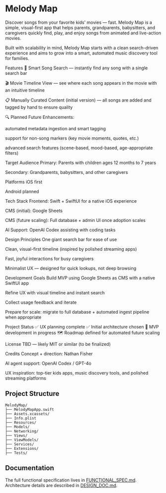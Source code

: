 # Melody Map
Discover songs from your favorite kids' movies — fast.
Melody Map is a simple, visual-first app that helps parents, grandparents, babysitters, and caregivers quickly find, play, and enjoy songs from animated and live-action movies.

Built with scalability in mind, Melody Map starts with a clean search-driven experience and aims to grow into a smart, automated music discovery tool for families.

Features
🎵 Smart Song Search — instantly find any song with a single search bar

🎬 Movie Timeline View — see where each song appears in the movie with an intuitive timeline

📋 Manually Curated Content (initial version) — all songs are added and tagged by hand to ensure quality

🔍 Planned Future Enhancements:

automated metadata ingestion and smart tagging

support for non-song markers (key movie moments, quotes, etc.)

advanced search features (scene-based, mood-based, age-appropriate filters)

Target Audience
Primary: Parents with children ages 12 months to 7 years

Secondary: Grandparents, babysitters, and other caregivers

Platforms
iOS first

Android planned

Tech Stack
Frontend: Swift + SwiftUI for a native iOS experience

CMS (initial): Google Sheets

CMS (future scaling): Full database + admin UI once adoption scales

AI Support: OpenAI Codex assisting with coding tasks

Design Principles
One giant search bar for ease of use

Clean, visual-first timeline (inspired by polished streaming apps)

Fast, joyful interactions for busy caregivers

Minimalist UX — designed for quick lookups, not deep browsing

Development Goals
Build MVP using Google Sheets as CMS with a native SwiftUI app

Refine UX with visual timeline and instant search

Collect usage feedback and iterate

Prepare for scale: migrate to full database + automated ingest pipeline when appropriate

Project Status
✅ UX planning complete
✅ Initial architecture chosen
🚧 MVP development in progress
🗺️ Roadmap defined for automated future scaling

License
TBD — likely MIT or similar (to be finalized)

Credits
Concept + direction: Nathan Fisher

AI agent support: OpenAI Codex / GPT-4o

UX inspiration: top-tier kids apps, music discovery tools, and polished streaming platforms

## Project Structure

```
MelodyMap/
├── MelodyMapApp.swift
├── Assets.xcassets/
├── Info.plist
├── Resources/
├── Models/
├── Networking/
├── Views/
├── ViewModels/
├── Services/
├── Extensions/
├── Tests/
```

## Documentation
The full functional specification lives in [FUNCTIONAL_SPEC.md](FUNCTIONAL_SPEC.md).
Architecture details are described in [DESIGN_DOC.md](DESIGN_DOC.md).
